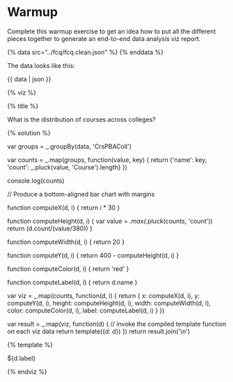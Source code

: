 # Warmup

Complete this warmup exercise to get an idea how to put all the different pieces
together to generate an end-to-end data analysis viz report.

<a name="top"/>
<div id="autonav"></div>

{% data src="../fcq/fcq.clean.json" %}
{% enddata %}

The data looks like this:

{{ data | json }}

{% viz %}

{% title %}

What is the distribution of courses across colleges?

{% solution %}

var groups = _.groupBy(data, 'CrsPBAColl')

var counts = _.map(groups, function(value, key) {
    return {'name': key, 'count': _.pluck(value, 'Course').length}
})

console.log(counts)

// Produce a bottom-aligned bar chart with margins

function computeX(d, i) {
    return i * 30
}

function computeHeight(d, i) {
    var value = _.max(_.pluck(counts, 'count'))
    return (d.count/(value/380))
}

function computeWidth(d, i) {
    return 20
}

function computeY(d, i) {
    return 400 - computeHeight(d, i)
}

function computeColor(d, i) {
    return 'red'
}

function computeLabel(d, i) {
    return d.name
}

var viz = _.map(counts, function(d, i) {
    return {
        x: computeX(d, i),
        y: computeY(d, i),
        height: computeHeight(d, i),
        width: computeWidth(d, i),
        color: computeColor(d, i),
        label: computeLabel(d, i)
    }
})


var result = _.map(viz, function(d) {
    // invoke the compiled template function on each viz data
    return template({d: d})
})
return result.join('\n')

{% template %}

<rect x="${d.x}"
      y="${d.y}"
      height="${d.height}"
      width="${d.width}"
      style="fill:${d.color};
             stroke-width:3;
             stroke:rgb(0,0,0)" />
    <text transform="translate(${d.x} ${d.y})">
        ${d.label}
    </text>

{% endviz %}
